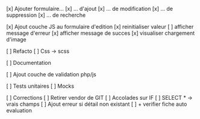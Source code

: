 [x] Ajouter formulaire...
    [x] ... d'ajout
    [x] ... de modification
    [x] ... de suppression
    [x] ... de recherche

[x] Ajout couche JS au formulaire d'edition
    [x] reinitialiser valeur
    [ ] afficher message d'erreur
    [x] afficher message de succes
    [x] visualiser chargement d'image

[ ] Refacto
    [ ] Css -> scss

[ ] Documentation

[ ] Ajout couche de validation php/js

[ ] Tests unitaires
    [ ] Mocks

[ ] Corrections
    [ ] Retirer vendor de GIT
    [ ] Accolades sur IF
    [ ] SELECT * -> vrais champs
    [ ] Ajout erreur si détail non existant
    [ ] + verifier fiche auto evaluation
